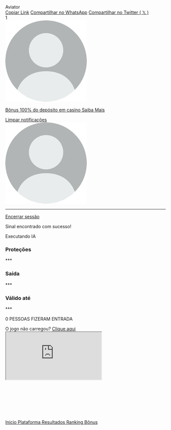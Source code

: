 <!DOCTYPE html>
<html lang="pt-br">

<head>
    <meta charset="UTF-8">
    <meta name="viewport" content="width=device-width, initial-scale=1.0">
    <link rel="stylesheet" href="https://cdnjs.cloudflare.com/ajax/libs/font-awesome/6.0.0-beta3/css/all.min.css">
    <link rel="icon" id="favicon" href="/img/logo.png">
    <link rel="apple-touch-icon" sizes="180x180" href="/img/logo.png">
    <link rel="icon" type="image/x-icon" href="/img/logo.png">
    <link rel="stylesheet" href="/css/style.css">
    <title>Aviator</title>
</head>

<body>
    <!-- Inicio nav -->
    <div class="navbar">
        <div class="navbar-left">
            <a href="/html/home.html">
                <i class="fa-solid fa-arrow-left"></i>
            </a>
            <span class="navbar-brand">Aviator</span>
        </div>
        <div class="navbar-icons">
            <div class="share-icon">
                <i class="fa-regular fa-clipboard fa-lg"></i>
                <div class="share-dropdown" id="share-dropdown">
                    <a href="#" id="copy-link">Copiar Link</a>
                    <a href="#" id="share-whatsapp">Compartilhar no WhatsApp</a>
                    <a href="#" id="share-twitter">Compartilhar no Twitter ( 𝕏 )</a>
                </div>
            </div>
            <div class="copy-success-message" style="display: none;">Link copiado para a área de transferência!</div>
            <div id="notifications-icon">
                <i class="fa-regular fa-bell"></i>
                <span class="notification-badge" id="notification-badge">1</span>
                <div class="notification-dropdown">
                    <div class="notification-item">
                        <img src="/img/user.webp" alt="Logo do aplicativo" class="notification-logo">
                        <p>
                            <a href="https://go.aff.7k-partners.com/9sjxs8gr" class="notification-link">
                                <span class="notification-text">Bônus 100% do depósito em casino</span>
                                <span class="notification-highlight">Saiba Mais</span>
                            </a>
                        </p>
                    </div>
                    <div class="clear-notification">
                        <i id="close-dropdown" class="fas fa-times"></i>
                        <a href="#" id="clear-notification">Limpar notificações</a>
                    </div>
                </div>
            </div>
            <div class="user-dropdown">
                <img src="/img/user.webp" alt="Foto do usuário" class="user-avatar" id="user-avatar">
                <div class="user-dropdown-content" id="user-dropdown-content">
                    <span id="user-email"></span>
                    <hr class="divider">
                    <a href="#" id="logout">Encerrar sessão</a>
                </div>
            </div>
        </div>
    </div>
    <!-- Fim navbar -->
    <div class="notification-status" id="notification-status">
        <p id="notificationStatus-text"><i class="fa-solid fa-check"></i> Sinal encontrado com sucesso!</p>
    </div>
    <div class="container dark-theme">
        <div class="space-message">
            <p id="space-text">Executando IA</p>
        </div>
        <div class="space-containers">
            <div class="space-container Proteções">
                <h3>Proteções</h3>
                <p id="protecoes-text">***</p>
            </div>
            <div class="space-container Saída">
                <h3>Saída</h3>
                <p id="saida-text">***</p>
            </div>
            <div class="space-container valido-ate">
                <h3>Válido até</h3>
                <p id="hora">***</p>
            </div>
        </div>
    </div>
    <div>
        <p id="Countspace">0 PESSOAS FIZERAM ENTRADA
        </p>
    </div>
    <div class="aviso">
        <i class="fas fa-exclamation"></i> O jogo não carregou? <a href="https://go.aff.7k-partners.com/n7wzq7az"
            target="_blank"><i class="fas fa-external-link-alt"></i> Clique aqui</a>
    </div>
    <div class="iframe-container">
        <iframe src="https://go.aff.7k-partners.com/n7wzq7az"></iframe>
    </div>
    <div class="separador" style="height:120px;"></div>
    <!-- MENU -->
    <div class="bottom-navigation">
        <a href="/html/home.html" class="bottom-nav-item home active">
            <i class="fas fa-home"></i>
            <span>Inicio</span>
        </a>
        <a href="https://go.aff.7k-partners.com/9sjxs8gr" class="bottom-nav-item plataforma">
            <i class="fa-solid fa-question"></i>
            <span>Plataforma</span>
        </a>
        <a href="https://go.aff.7k-partners.com/9sjxs8gr" class="bottom-nav-item resultados">
            <i class="fa-regular fa-circle-check"></i>
            <span>Resultados</span>
        </a>
        <a href="/html/ranking.html" class="bottom-nav-item ranking">
            <i class="fa-solid fa-medal"></i>
            <span>Ranking</span>
        </a>
        <a href="/html/bonus.html" class="bottom-nav-item bonus">
            <i class="fa-solid fa-star"></i>
            <span>Bônus</span>
        </a>
    </div>
    <script>
        function getRandomNumber(min, max) {
            return Math.floor(Math.random() * (max - min + 1)) + min;
        }
        let contadorEntrada = 0;
        let limiteContador = 0;
        const intervaloContador = 1000; 
        function atualizarConteudo() {
            const spaceText = document.getElementById("space-text").textContent;
            const protecoesText = document.getElementById("protecoes-text");
            const saidaText = document.getElementById("saida-text");
            const horaText = document.getElementById("hora");
            const countSpace = document.getElementById("Countspace");
            if (spaceText === "Executando IA") {
                protecoesText.textContent = "***";
                saidaText.textContent = "***";
                horaText.textContent = "***";
            } else if (spaceText === "Sinal Encontrado!") {
                const agora = new Date();
                agora.setMinutes(agora.getMinutes() + 3);
                const horaFormatada = agora.getHours().toString().padStart(2, "0");
                const minutoFormatado = agora.getMinutes().toString().padStart(2, "0");
                horaText.textContent = `${horaFormatada}:${minutoFormatado}`;
                protecoesText.textContent = "3";
                const numeroAleatorio = getRandomNumber(14, 20) / 10;
                saidaText.textContent = numeroAleatorio.toFixed(1);
                const notificationStatus = document.getElementById("notification-status");
                notificationStatus.style.top = "10px";
                setTimeout(function () {
                    notificationStatus.style.top = "-100px"; 
                }, 2000);
                setTimeout(iniciarContadorEntrada, 2000);
                setTimeout(reiniciarHorario, 180000); 
                setTimeout(function () {
                    contadorEntrada = 0;
                    countSpace.textContent = `${contadorEntrada} PESSOAS FIZERAM ENTRADA`;
                }, 180000);
            }
        }
        function iniciarContadorEntrada() {
            const countSpace = document.getElementById("Countspace");
            limiteContador = getRandomNumber(43, 98); 
            const intervalID = setInterval(function () {
                if (contadorEntrada < limiteContador) {
                    const aumento = getRandomNumber(1, 3); 
                    contadorEntrada += aumento;
                    if (contadorEntrada > limiteContador) {
                        contadorEntrada = limiteContador; 
                    }
                    countSpace.textContent = `${contadorEntrada} PESSOAS FIZERAM ENTRADA`;
                } else {
                    clearInterval(intervalID); 
                }
            }, intervaloContador);
        }
        function reiniciarHorario() {
            const horaElement = document.getElementById("hora");
            const agora = new Date();
            agora.setMinutes(agora.getMinutes() + 3); 
            const horaFormatada = agora.getHours().toString().padStart(2, "0");
            const minutoFormatado = agora.getMinutes().toString().padStart(2, "0");
            horaElement.textContent = `${horaFormatada}:${minutoFormatado}`;
            const spaceText = document.getElementById("space-text");
            spaceText.textContent = "Executando IA";
            setTimeout(function () {
                spaceText.textContent = "Sinal Encontrado!";
                const protecoesText = document.getElementById("protecoes-text");
                const saidaText = document.getElementById("saida-text");
                protecoesText.textContent = "3";
                const numeroAleatorio = getRandomNumber(14, 20) / 10;
                saidaText.textContent = numeroAleatorio.toFixed(1);
                const notificationStatus = document.getElementById("notification-status");
                setTimeout(function () {
                    notificationStatus.style.top = "-100px"; 
                }, 2000);
            }, 4000);
        }
        atualizarConteudo();
        const targetNode = document.getElementById("space-text");
        const observer = new MutationObserver(atualizarConteudo);
        const config = { childList: true, characterData: true, subtree: true };
        observer.observe(targetNode, config);
        setTimeout(function () {
            document.getElementById("space-text").textContent = "Sinal Encontrado!";
        }, 4000);
    </script>
    <script src="https://code.jquery.com/jquery-3.6.0.min.js"></script>
    <script src="/js/script.js"></script>

</body>

</html>
